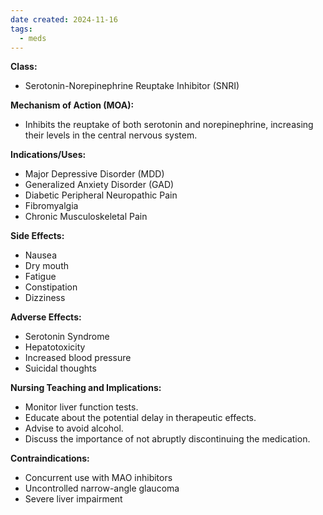 ```yaml
---
date created: 2024-11-16
tags:
  - meds
---
```

**Class:**
- Serotonin-Norepinephrine Reuptake Inhibitor (SNRI)

**Mechanism of Action (MOA):**
- Inhibits the reuptake of both serotonin and norepinephrine, increasing their levels in the central nervous system.

**Indications/Uses:**
- Major Depressive Disorder (MDD)
- Generalized Anxiety Disorder (GAD)
- Diabetic Peripheral Neuropathic Pain
- Fibromyalgia
- Chronic Musculoskeletal Pain

**Side Effects:**
- Nausea
- Dry mouth
- Fatigue
- Constipation
- Dizziness

**Adverse Effects:**
- Serotonin Syndrome
- Hepatotoxicity
- Increased blood pressure
- Suicidal thoughts

**Nursing Teaching and Implications:**
- Monitor liver function tests.
- Educate about the potential delay in therapeutic effects.
- Advise to avoid alcohol.
- Discuss the importance of not abruptly discontinuing the medication.

**Contraindications:**
- Concurrent use with MAO inhibitors
- Uncontrolled narrow-angle glaucoma
- Severe liver impairment